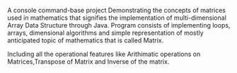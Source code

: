 A console command-base project Demonstrating the concepts of matrices used in mathematics that signifies the implementation of multi-dimensional Array Data Structure through Java.
Program consists of implementing loops, arrays, dimensional algorithms and simple representation of mostly anticipated topic of mathematics that is called Matrix.

Including all the operational features like Arithimatic operations on Matrices,Transpose of Matrix and Inverse of the matrix.
